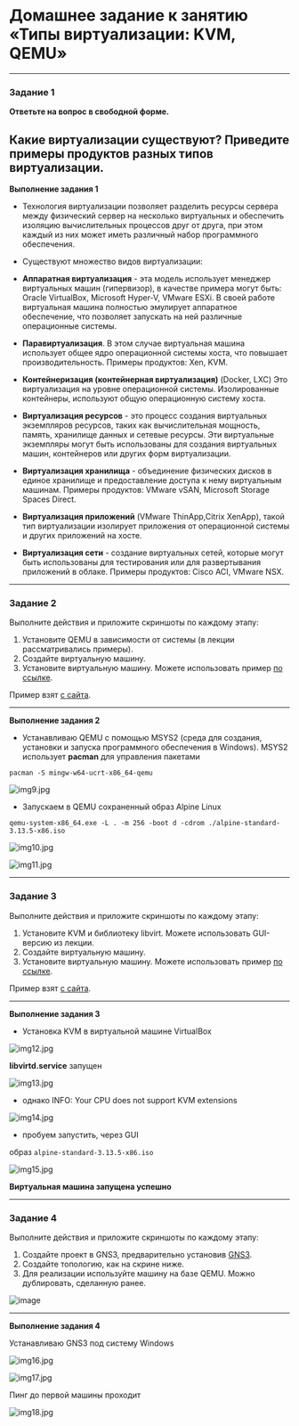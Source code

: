 # Домашнее задание к занятию «Типы виртуализации: KVM, QEMU»

---

### Задание 1

**Ответьте на вопрос в свободной форме.**

Какие виртуализации существуют? Приведите примеры продуктов разных типов виртуализации.
---

**Выполнение  задания 1**

* Технология виртуализации  позволяет  разделить ресурсы сервера между физический сервер на несколько виртуальных и обеспечить изоляцию вычислительных процессов друг от друга, при этом каждый из них может иметь различный набор программного обеспечения.

* Существуют множество видов виртуализации: 

- **Аппаратная виртуализация** - эта модель использует менеджер виртуальных машин (гипервизор), в  качестве примера могут быть: Oracle VirtualBox, Microsoft Hyper-V, VMware ESXi. В своей работе виртуальная машина полностью эмулирует аппаратное обеспечение, что позволяет запускать на ней различные операционные системы.

- **Паравиртуализация**. В этом случае виртуальная машина использует общее ядро операционной системы хоста, что повышает производительность. Примеры продуктов: Xen, KVM.

- **Контейнеризация (контейнерная виртуализация)** (Docker, LXC)  Это виртуализация на уровне операционной системы. Изолированные контейнеры, используют общую операционную систему хоста.

- **Виртуализация ресурсов** - это процесс создания виртуальных экземпляров ресурсов, таких как вычислительная мощность, память, хранилище данных и сетевые ресурсы. Эти виртуальные экземпляры могут быть использованы для создания виртуальных машин, контейнеров или других форм виртуализации.

- **Виртуализация хранилища** - объединение физических дисков в единое хранилище и предоставление доступа к нему виртуальным машинам. Примеры продуктов: VMware vSAN, Microsoft Storage Spaces Direct.

- **Виртуализация приложений** (VMware ThinApp,Citrix XenApp),  такой тип виртуализации изолирует приложения от операционной системы и других приложений на хосте. 

- **Виртуализация сети** - создание виртуальных сетей, которые могут быть использованы для тестирования или для развертывания приложений в облаке. Примеры продуктов: Cisco ACI, VMware NSX.





---

### Задание 2 

Выполните действия и приложите скриншоты по каждому этапу:

1. Установите QEMU в зависимости от системы (в лекции рассматривались примеры).
2. Создайте виртуальную машину.
3. Установите виртуальную машину.
Можете использовать пример [по ссылке](https://dl-cdn.alpinelinux.org/alpine/v3.13/releases/x86/alpine-standard-3.13.5-x86.iso).

Пример взят [с сайта](https://alpinelinux.org). 

---

**Выполнение  задания 2**

* Устанавливаю QEMU с помощью MSYS2 (среда для создания, установки и запуска программного обеспечения в Windows). MSYS2 использует **pacman** для управления пакетами 

`pacman -S mingw-w64-ucrt-x86_64-qemu`

![img9.jpg](https://github.com/elekpow/netology/blob/main/virtual/images/img9.jpg)


* Запускаем в QEMU сохраненный образ Alpine Linux 

`qemu-system-x86_64.exe -L . -m 256 -boot d -cdrom ./alpine-standard-3.13.5-x86.iso`

![img10.jpg](https://github.com/elekpow/netology/blob/main/virtual/images/img10.jpg)

![img11.jpg](https://github.com/elekpow/netology/blob/main/virtual/images/img11.jpg)

---

### Задание 3 

Выполните действия и приложите скриншоты по каждому этапу:

1. Установите KVM и библиотеку libvirt. Можете использовать GUI-версию из лекции. 
2. Создайте виртуальную машину. 
3. Установите виртуальную машину. 
Можете использовать пример [по ссылке](https://dl-cdn.alpinelinux.org/alpine/v3.13/releases/x86/alpine-standard-3.13.5-x86.iso). 

Пример взят [с сайта](https://alpinelinux.org). 

---

**Выполнение  задания 3**


* Установка KVM в виртуальной машине VirtualBox

![img12.jpg](https://github.com/elekpow/netology/blob/main/virtual/images/img12.jpg)


**libvirtd.service** запущен


![img13.jpg](https://github.com/elekpow/netology/blob/main/virtual/images/img13.jpg)


* однако INFO: Your CPU does not support KVM extensions


![img14.jpg](https://github.com/elekpow/netology/blob/main/virtual/images/img14.jpg)


* пробуем запустить, через GUI 

образ `alpine-standard-3.13.5-x86.iso`

![img15.jpg](https://github.com/elekpow/netology/blob/main/virtual/images/img15.jpg)

**Виртуальная машина запущена успешно**




---

### Задание 4

Выполните действия и приложите скриншоты по каждому этапу:

1. Создайте проект в GNS3, предварительно установив [GNS3](https://github.com/GNS3/gns3-gui/releases).
2. Создайте топологию, как на скрине ниже.
3. Для реализации используйте машину на базе QEMU. Можно дублировать, сделанную ранее. 

![image](https://user-images.githubusercontent.com/73060384/118615008-f95e9680-b7c8-11eb-9610-fc1e73d8bd70.png)


---

**Выполнение  задания 4**


Устанавливаю GNS3 под систему Windows

![img16.jpg](https://github.com/elekpow/netology/blob/main/virtual/images/img16.jpg)

![img17.jpg](https://github.com/elekpow/netology/blob/main/virtual/images/img17.jpg)

Пинг до первой машины проходит

![img18.jpg](https://github.com/elekpow/netology/blob/main/virtual/images/img18.jpg)



